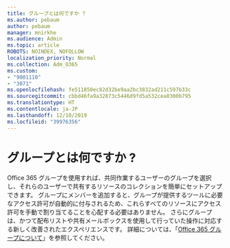 ```yaml
---
title: グループとは何ですか ?
ms.author: pebaum
author: pebaum
manager: mnirkhe
ms.audience: Admin
ms.topic: article
ROBOTS: NOINDEX, NOFOLLOW
localization_priority: Normal
ms.collection: Adm_O365
ms.custom:
- "9001110"
- "3071"
ms.openlocfilehash: fe511850ec82d32be9aa2bc3832ad211c597b33c
ms.sourcegitcommit: cbbd46fa9a32873c5446d9fd5a532cea0300b795
ms.translationtype: HT
ms.contentlocale: ja-JP
ms.lasthandoff: 12/10/2019
ms.locfileid: "39976356"
---
```

# <a name="what-are-groups"></a>グループとは何ですか ?

Office 365 グループを使用すれば、共同作業するユーザーのグループを選択し、それらのユーザーで共有するリソースのコレクションを簡単にセットアップできます。 グループにメンバーを追加すると、グループが提供するツールに必要なアクセス許可が自動的に付与されるため、これらすべてのリソースにアクセス許可を手動で割り当てることを心配する必要はありません。 さらにグループは、かつて配布リストや共有メールボックスを使用して行っていた操作に対応する新しく改善されたエクスペリエンスです。  詳細については、「[Office 365 グループについて](https://support.office.com/article/b565caa1-5c40-40ef-9915-60fdb2d97fa2)」を参照してください。 